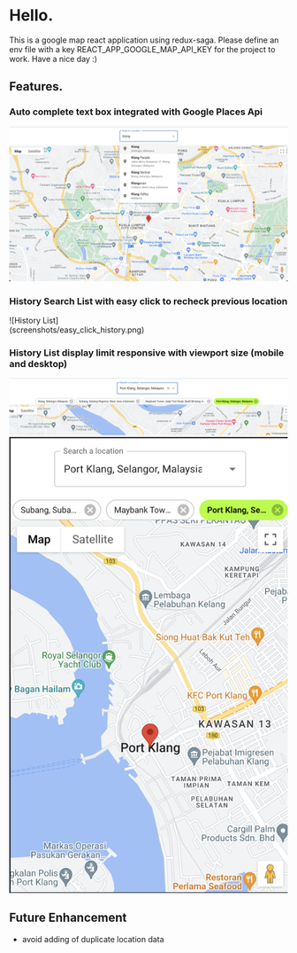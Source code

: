 # Hello. 
This is a google map react application using redux-saga.
Please define an env file with a key REACT_APP_GOOGLE_MAP_API_KEY for the project to work.
Have a nice day :)

## Features. 
### Auto complete text box integrated with Google Places Api
![Auto complete textbox](screenshots/auto_complete_mui_textbox.png)
### History Search List with easy click to recheck previous location
<div style='max-width:300px' markdown="1">
    ![History List](screenshots/easy_click_history.png)
</div>

### History List display limit responsive with viewport size (mobile and desktop)
![History List Desktop](screenshots/search_history_desktop.png)
![History List Mobile](screenshots/search_history_mobile.png)

## Future Enhancement
- avoid adding of duplicate location data